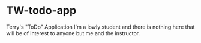 # TW-todo-app
Terry's "ToDo" Application 
I'm a lowly student and there is nothing here that will be of interest to anyone but me and the instructor.
